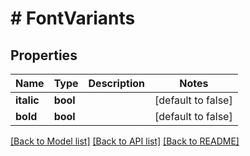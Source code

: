 # # FontVariants

## Properties

Name | Type | Description | Notes
------------ | ------------- | ------------- | -------------
**italic** | **bool** |  | [default to false]
**bold** | **bool** |  | [default to false]

[[Back to Model list]](../../README.md#models) [[Back to API list]](../../README.md#endpoints) [[Back to README]](../../README.md)
